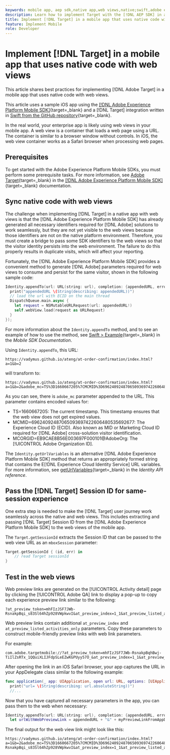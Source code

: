 ```yaml
---
keywords: mobile app, aep sdk,native app,web views,native;swift,adobe experience platform mobile sdk,mobile sdk,native code
description: Learn how to implement Target with the [!DNL AEP SDK] in a native app with web views.
title: Implement [!DNL Target] in a mobile app that uses native code with web views
feature: Implement Mobile
role: Developer
---
```


# Implement [!DNL Target] in a mobile app that uses native code with web views

This article shares best practices for implementing [!DNL Adobe Target] in a mobile app that uses native code with web views. 

This article uses a sample iOS app using the [[!DNL Adobe Experience Platform Mobile SDK]](https://developer.adobe.com/client-sdks/documentation/getting-started/){target=_blank} and a [!DNL Target] integration written in [Swift from the GitHub repository](https://github.com/vadymus/aep-sdk-app){target=_blank}.

In the real world, your enterprise app is likely using web views in your mobile app. A web view is a container that loads a web page using a URL. The container is similar to a browser window without controls. In iOS, the web view container works as a Safari browser when processing web pages.

## Prerequisites

To get started with the Adobe Experience Platform Mobile SDKs, you must perform some prerequisite tasks. For more information, see [Adobe Target](https://developer.adobe.com/client-sdks/documentation/adobe-target/){target=_blank} in the [[!DNL Adobe Experience Platform Mobile SDK]](https://developer.adobe.com/client-sdks/documentation/){target=_blank} documentation.

## Sync native code with web views

The challenge when implementing [!DNL Target] in a native app with web views is that the [!DNL Adobe Experience Platform Mobile SDK] has already generated all necessary identifiers required for [!DNL Adobe] solutions to work seamlessly, but they are not yet visible to the web views because those identifiers are not on the native platform environment. Therefore, you must create a bridge to pass some SDK identifiers to the web views so that the visitor identity persists into the web environment. The failure to do this properly results in duplicate visits, which will affect your reporting.

Fortunately, the [!DNL Adobe Experience Platform Mobile SDK] provides a convenient method to generate [!DNL Adobe] parameters required for web views to consume and persist for the same visitor, shown in the following sample code:

```swift
Identity.appendTo(url: URL(string: url), completion: {appendedURL, error in
  print("appendedURL \(String(describing: appendedURL))")
  // load the url with ECID on the main thread
  DispatchQueue.main.async {
    let request = NSMutableURLRequest(url: appendedURL!)
    self.webView.load(request as URLRequest)
  }
});
```

For more information about the `Identity.appendTo` method, and to see an example of how to use the method, see [Swift > Example](https://developer.adobe.com/client-sdks/documentation/mobile-core/identity/tabs/api-reference/){target=_blank} in the *Mobile SDK Documentation*.

Using `Identity.appendTo`, this URL:

```
https://vadymus.github.io/ateng/at-order-confirmation/index.html?a=1&b=2
```

will transform to:

```
https://vadymus.github.io/ateng/at-order-confirmation/index.html?a=1&b=2&adobe_mc=TS%3D1660667205%7CMCMID%3D69624092487065093697422606480535692677%7CMCORGID%3DEB9CAE8B56E003697F000101%40AdobeOrg
```

As you can see, there is `adobe_mc` parameter appended to the URL. This parameter contains encoded values for:

* TS=1660667205: The current timestamp. This timestamp ensures that the web view does not get expired values.
* MCMID=69624092487065093697422606480535692677: The Experience Cloud ID (ECID). Also known as MID or Marketing Cloud ID required for [!DNL Adobe] cross-solution visitor identification.
* MCORGID=EB9CAE8B56E003697F000101@AdobeOrg: The [!UICONTROL Adobe Organization ID].

The `Identity.getUrlVariables` is an alternative [!DNL Adobe Experience Platform Mobile SDK] method that returns an appropriately formed string that contains the E[!DNL Experience Cloud Identity Service] URL variables. For more information, see [getUrlVariables](https://developer.adobe.com/client-sdks/documentation/mobile-core/identity/api-reference/#geturlvariables){target=_blank} in the *Identity API reference*.

## Pass the [!DNL Target] Session ID for same-session experience

One extra step is needed to make the [!DNL Target] user journey work seamlessly across the native and web views. This includes extracting and passing [!DNL Target] Session ID from the [!DNL Adobe Experience Platform Mobile SDK] to the web views of the mobile app.

The `Target.getSessionId` extracts the Session ID that can be passed to the web view URL as an `mboxSession` parameter:

```swift
Target.getSessionId { (id, err) in
    // read Target sessionId
}
```

## Test in the web views

Web preview links are generated on the [!UICONTROL Activity detail] page by clicking the [!UICONTROL Adobe QA] link to display a pop-up to copy each experience preview link similar to the following:

```
?at_preview_token=mhFIzJSF7JWb-RsnakpBqi_s83Sl64hZp928VWpkwvI&at_preview_index=1_1&at_preview_listed_activities_only=true
```

Web preview links contain additional `at_preview_index` and `at_preview_listed_activities_only` parameters. Copy these parameters to construct mobile-friendly preview links with web link parameters. 

For example:

```
com.adobe.targetmobile://?at_preview_token=mhFIzJSF7JWb-RsnakpBqhBwj-TiIlZsRTx_1QQuiXLIJFdpSLeEZwKGPUyy57O_&at_preview_index=1_1&at_preview_listed_activities_only=true
```

After opening the link in an iOS Safari browser, your app captures the URL in your AppDelegate class similar to the following example:

```swift
func application(_ app: UIApplication, open url: URL, options: [UIApplicationOpenURLOptionsKey : Any] = [:]) -> Bool {
  print("url= \(String(describing: url.absoluteString))")
  //...
```

Now that you have captured all necessary parameters in the app, you can pass them to the web when necessary:

```swift
Identity.appendTo(url: URL(string: url), completion: {appendedURL, error in
  let urlWithWebPreviewLink = appendedURL + "&" + myPreviewLinkFromAppDelegate
```

The final output for the web view link might look like this:

```
https://vadymus.github.io/ateng/at-order-confirmation/index.html?a=1&b=2&adobe_mc=TS%3D1660667205%7CMCMID%3D69624092487065093697422606480535692677%7CMCORGID%3DEB9CAE8B56E003697F000101%40AdobeOrg&at_preview_token=mhFIzJSF7JWb-RsnakpBqi_s83Sl64hZp928VWpkwvI&at_preview_index=1_1&at_preview_listed_activities_only=true
```
